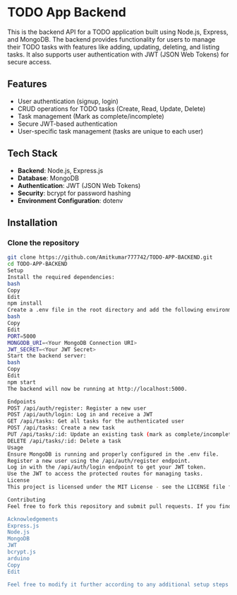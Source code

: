 # TODO App Backend

This is the backend API for a TODO application built using Node.js, Express, and MongoDB. The backend provides functionality for users to manage their TODO tasks with features like adding, updating, deleting, and listing tasks. It also supports user authentication with JWT (JSON Web Tokens) for secure access.

## Features

- User authentication (signup, login)
- CRUD operations for TODO tasks (Create, Read, Update, Delete)
- Task management (Mark as complete/incomplete)
- Secure JWT-based authentication
- User-specific task management (tasks are unique to each user)

## Tech Stack

- **Backend**: Node.js, Express.js
- **Database**: MongoDB
- **Authentication**: JWT (JSON Web Tokens)
- **Security**: bcrypt for password hashing
- **Environment Configuration**: dotenv

## Installation

### Clone the repository

```bash
git clone https://github.com/Amitkumar777742/TODO-APP-BACKEND.git
cd TODO-APP-BACKEND
Setup
Install the required dependencies:
bash
Copy
Edit
npm install
Create a .env file in the root directory and add the following environment variables:
bash
Copy
Edit
PORT=5000
MONGODB_URI=<Your MongoDB Connection URI>
JWT_SECRET=<Your JWT Secret>
Start the backend server:
bash
Copy
Edit
npm start
The backend will now be running at http://localhost:5000.

Endpoints
POST /api/auth/register: Register a new user
POST /api/auth/login: Log in and receive a JWT
GET /api/tasks: Get all tasks for the authenticated user
POST /api/tasks: Create a new task
PUT /api/tasks/:id: Update an existing task (mark as complete/incomplete)
DELETE /api/tasks/:id: Delete a task
Usage
Ensure MongoDB is running and properly configured in the .env file.
Register a new user using the /api/auth/register endpoint.
Log in with the /api/auth/login endpoint to get your JWT token.
Use the JWT to access the protected routes for managing tasks.
License
This project is licensed under the MIT License - see the LICENSE file for details.

Contributing
Feel free to fork this repository and submit pull requests. If you find any issues or have suggestions for improvements, please create an issue, and I'll review it.

Acknowledgements
Express.js
Node.js
MongoDB
JWT
bcrypt.js
arduino
Copy
Edit

Feel free to modify it further according to any additional setup steps or features that you might have in your project.






